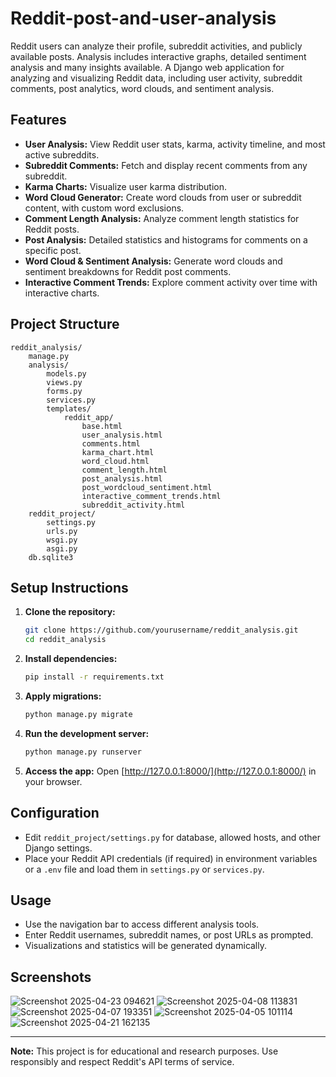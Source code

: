 # Reddit-post-and-user-analysis
 Reddit users can analyze their profile, subreddit activities, and publicly available posts. Analysis includes interactive graphs, detailed sentiment analysis and many insights available.
A Django web application for analyzing and visualizing Reddit data, including user activity, subreddit comments, post analytics, word clouds, and sentiment analysis.

## Features

- **User Analysis:** View Reddit user stats, karma, activity timeline, and most active subreddits.
- **Subreddit Comments:** Fetch and display recent comments from any subreddit.
- **Karma Charts:** Visualize user karma distribution.
- **Word Cloud Generator:** Create word clouds from user or subreddit content, with custom word exclusions.
- **Comment Length Analysis:** Analyze comment length statistics for Reddit posts.
- **Post Analysis:** Detailed statistics and histograms for comments on a specific post.
- **Word Cloud & Sentiment Analysis:** Generate word clouds and sentiment breakdowns for Reddit post comments.
- **Interactive Comment Trends:** Explore comment activity over time with interactive charts.

## Project Structure

```
reddit_analysis/
    manage.py
    analysis/
        models.py
        views.py
        forms.py
        services.py
        templates/
            reddit_app/
                base.html
                user_analysis.html
                comments.html
                karma_chart.html
                word_cloud.html
                comment_length.html
                post_analysis.html
                post_wordcloud_sentiment.html
                interactive_comment_trends.html
                subreddit_activity.html
    reddit_project/
        settings.py
        urls.py
        wsgi.py
        asgi.py
    db.sqlite3
```

## Setup Instructions

1. **Clone the repository:**
    ```sh
    git clone https://github.com/yourusername/reddit_analysis.git
    cd reddit_analysis
    ```

2. **Install dependencies:**
    ```sh
    pip install -r requirements.txt
    ```

3. **Apply migrations:**
    ```sh
    python manage.py migrate
    ```

4. **Run the development server:**
    ```sh
    python manage.py runserver
    ```

5. **Access the app:**
    Open [http://127.0.0.1:8000/](http://127.0.0.1:8000/) in your browser.

## Configuration

- Edit `reddit_project/settings.py` for database, allowed hosts, and other Django settings.
- Place your Reddit API credentials (if required) in environment variables or a `.env` file and load them in `settings.py` or `services.py`.

## Usage

- Use the navigation bar to access different analysis tools.
- Enter Reddit usernames, subreddit names, or post URLs as prompted.
- Visualizations and statistics will be generated dynamically.

## Screenshots
![Screenshot 2025-04-23 094621](https://github.com/user-attachments/assets/d1bdaa6c-cf2f-47e1-9159-a98b6f020756)
![Screenshot 2025-04-08 113831](https://github.com/user-attachments/assets/5217b7e5-2e5d-4f95-864b-aebfc4d0d139)
![Screenshot 2025-04-07 193351](https://github.com/user-attachments/assets/34897906-1dba-4fe0-82b7-3d19d7737d71)
![Screenshot 2025-04-05 101114](https://github.com/user-attachments/assets/33466582-6df3-4a4f-a012-8e1669680758)
![Screenshot 2025-04-21 162135](https://github.com/user-attachments/assets/fa64527c-3aff-4192-92fe-242166dafe47)


---


**Note:** This project is for educational and research purposes. Use responsibly and respect Reddit's API terms of service.

